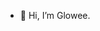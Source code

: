 - 👋 Hi, I’m Glowee.

<!---
itGlowee/itGlowee is a ✨ special ✨ repository because its `README.md` (this file) appears on your GitHub profile.
You can click the Preview link to take a look at your changes.
--->
